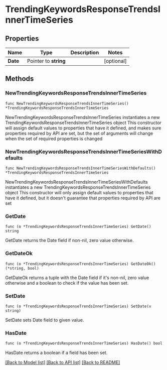 # TrendingKeywordsResponseTrendsInnerTimeSeries

## Properties

Name | Type | Description | Notes
------------ | ------------- | ------------- | -------------
**Date** | Pointer to **string** |  | [optional] 

## Methods

### NewTrendingKeywordsResponseTrendsInnerTimeSeries

`func NewTrendingKeywordsResponseTrendsInnerTimeSeries() *TrendingKeywordsResponseTrendsInnerTimeSeries`

NewTrendingKeywordsResponseTrendsInnerTimeSeries instantiates a new TrendingKeywordsResponseTrendsInnerTimeSeries object
This constructor will assign default values to properties that have it defined,
and makes sure properties required by API are set, but the set of arguments
will change when the set of required properties is changed

### NewTrendingKeywordsResponseTrendsInnerTimeSeriesWithDefaults

`func NewTrendingKeywordsResponseTrendsInnerTimeSeriesWithDefaults() *TrendingKeywordsResponseTrendsInnerTimeSeries`

NewTrendingKeywordsResponseTrendsInnerTimeSeriesWithDefaults instantiates a new TrendingKeywordsResponseTrendsInnerTimeSeries object
This constructor will only assign default values to properties that have it defined,
but it doesn't guarantee that properties required by API are set

### GetDate

`func (o *TrendingKeywordsResponseTrendsInnerTimeSeries) GetDate() string`

GetDate returns the Date field if non-nil, zero value otherwise.

### GetDateOk

`func (o *TrendingKeywordsResponseTrendsInnerTimeSeries) GetDateOk() (*string, bool)`

GetDateOk returns a tuple with the Date field if it's non-nil, zero value otherwise
and a boolean to check if the value has been set.

### SetDate

`func (o *TrendingKeywordsResponseTrendsInnerTimeSeries) SetDate(v string)`

SetDate sets Date field to given value.

### HasDate

`func (o *TrendingKeywordsResponseTrendsInnerTimeSeries) HasDate() bool`

HasDate returns a boolean if a field has been set.


[[Back to Model list]](../README.md#documentation-for-models) [[Back to API list]](../README.md#documentation-for-api-endpoints) [[Back to README]](../README.md)


